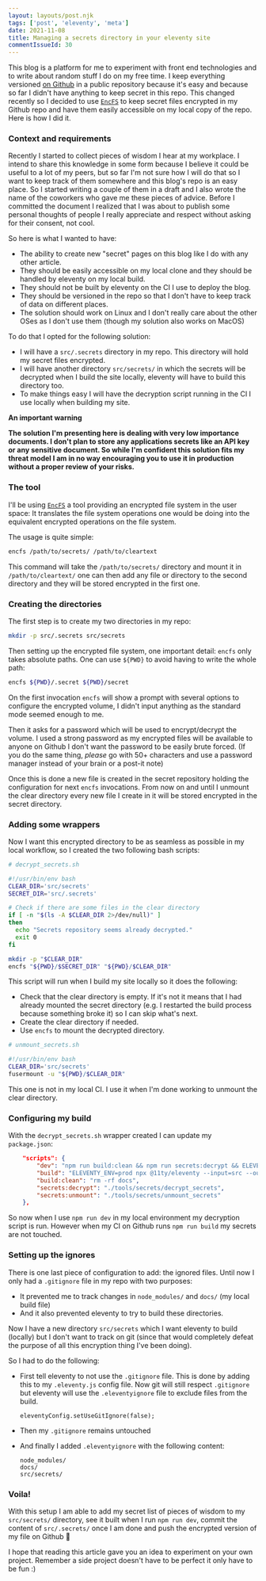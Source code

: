 ```yaml
---
layout: layouts/post.njk
tags: ['post', 'eleventy', 'meta']
date: 2021-11-08
title: Managing a secrets directory in your eleventy site
commentIssueId: 30
---
```


This blog is a platform for me to experiment with front end technologies and to write about random stuff I do on my free time. I keep everything versioned [on Github](https://www.github.com/statox/blog) in a public repository because it's easy and because so far I didn't have anything to keep secret in this repo. This changed recently so I decided to use [`EncFS`](https://vgough.github.io/encfs/) to keep secret files encrypted in my Github repo and have them easily accessible on my local copy of the repo. Here is how I did it.

### Context and requirements

Recently I started to collect pieces of wisdom I hear at my workplace. I intend to share this knowledge in some form because I believe it could be useful to a lot of my peers, but so far I'm not sure how I will do that so I want to keep track of them somewhere and this blog's repo is an easy place. So I started writing a couple of them in a draft and I also wrote the name of the coworkers who gave me these pieces of advice. Before I committed the document I realized that I was about to publish some personal thoughts of people I really appreciate and respect without asking for their consent, not cool.

So here is what I wanted to have:

- The ability to create new "secret" pages on this blog like I do with any other article.
- They should be easily accessible on my local clone and they should be handled by eleventy on my local build.
- They should not be built by eleventy on the CI I use to deploy the blog.
- They should be versioned in the repo so that I don't have to keep track of data on different places.
- The solution should work on Linux and I don't really care about the other OSes as I don't use them (though my solution also works on MacOS)

To do that I opted for the following solution:

- I will have a `src/.secrets` directory in my repo. This directory will hold my secret files encrypted.
- I will have another directory `src/secrets/` in which the secrets will be decrypted when I build the site locally, eleventy will have to build this directory too.
- To make things easy I will have the decryption script running in the CI I use locally when building my site.

**An important warning**

**The solution I'm presenting here is dealing with very low importance documents. I don't plan to store any applications secrets like an API key or any sensitive document. So while I'm confident this solution fits my threat model I am in no way encouraging you to use it in production without a proper review of your risks.**

### The tool

I'll be using [`EncFS`](https://vgough.github.io/encfs/) a tool providing an encrypted file system in the user space: It translates the file system operations one would be doing into the equivalent encrypted operations on the file system.

The usage is quite simple:

```bash
encfs /path/to/secrets/ /path/to/cleartext
```

This command will take the `/path/to/secrets/` directory and mount it in `/path/to/cleartext/` one can then add any file or directory to the second directory and they will be stored encrypted in the first one.

### Creating the directories

The first step is to create my two directories in my repo:

```bash
mkdir -p src/.secrets src/secrets
```

Then setting up the encrypted file system, one important detail: `encfs` only takes absolute paths. One can use `${PWD}` to avoid having to write the whole path:

```bash
encfs ${PWD}/.secret ${PWD}/secret
```

On the first invocation `encfs` will show a prompt with several options to configure the encrypted volume, I didn't input anything as the standard mode seemed enough to me.

Then it asks for a password which will be used to encrypt/decrypt the volume. I used a strong password as my encrypted files will be available to anyone on Github I don't want the password to be easily brute forced. (If you do the same thing, _please_ go with 50+ characters and use a password manager instead of your brain or a post-it note)

Once this is done a new file is created in the secret repository holding the configuration for next `encfs` invocations. From now on and until I unmount the clear directory every new file I create in it will be stored encrypted in the secret directory.

### Adding some wrappers

Now I want this encrypted directory to be as seamless as possible in my local workflow, so I created the two following bash scripts:

```bash
# decrypt_secrets.sh

#!/usr/bin/env bash
CLEAR_DIR='src/secrets'
SECRET_DIR='src/.secrets'

# Check if there are some files in the clear directory
if [ -n "$(ls -A $CLEAR_DIR 2>/dev/null)" ]
then
  echo "Secrets repository seems already decrypted."
  exit 0
fi

mkdir -p "$CLEAR_DIR"
encfs "${PWD}/$SECRET_DIR" "${PWD}/$CLEAR_DIR"
```

This script will run when I build my site locally so it does the following:

- Check that the clear directory is empty. If it's not it means that I had already mounted the secret directory (e.g. I restarted the build process because something broke it) so I can skip what's next.
- Create the clear directory if needed.
- Use `encfs` to mount the decrypted directory.

```bash
# unmount_secrets.sh

#!/usr/bin/env bash
CLEAR_DIR='src/secrets'
fusermount -u "${PWD}/$CLEAR_DIR"
```

This one is not in my local CI. I use it when I'm done working to unmount the clear directory.

### Configuring my build

With the `decrypt_secrets.sh` wrapper created I can update my `package.json`:

```json
    "scripts": {
        "dev": "npm run build:clean && npm run secrets:decrypt && ELEVENTY_ENV=dev npx @11ty/eleventy --input=src --output=docs --serve",
        "build": "ELEVENTY_ENV=prod npx @11ty/eleventy --input=src --output=docs",
        "build:clean": "rm -rf docs",
        "secrets:decrypt": "./tools/secrets/decrypt_secrets",
        "secrets:unmount": "./tools/secrets/unmount_secrets"
    },
```

So now when I use `npm run dev` in my local environment my decryption script is run. However when my CI on Github runs `npm run build` my secrets are not touched.

### Setting up the ignores

There is one last piece of configuration to add: the ignored files. Until now I only had a `.gitignore` file in my repo with two purposes:

- It prevented me to track changes in `node_modules/` and `docs/` (my local build file)
- And it also prevented eleventy to try to build these directories.

Now I have a new directory `src/secrets` which I want eleventy to build (locally) but I don't want to track on git (since that would completely defeat the purpose of all this encryption thing I've been doing).

So I had to do the following:

- First tell eleventy to not use the `.gitignore` file. This is done by adding this to my `.eleventy.js` config file. Now git will still respect `.gitignore` but eleventy will use the `.eleventyignore` file to exclude files from the build.

    ```
    eleventyConfig.setUseGitIgnore(false);
    ```

- Then my `.gitignore` remains untouched
- And finally I added `.eleventyignore` with the following content:

    ```
    node_modules/
    docs/
    src/secrets/
    ```

### Voila!

With this setup I am able to add my secret list of pieces of wisdom to my `src/secrets/` directory, see it built when I run `npm run dev`, commit the content of `src/.secrets/` once I am done and push the encrypted version of my file on Github 🎉

I hope that reading this article gave you an idea to experiment on your own project. Remember a side project doesn't have to be perfect it only have to be fun :)
